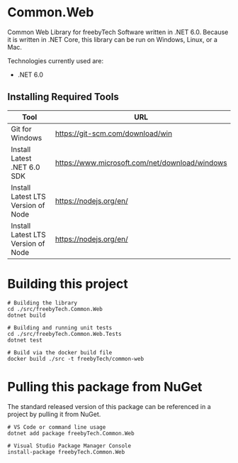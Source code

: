 # Common.Web

Common Web Library for freebyTech Software written in .NET 6.0. Because it is written in .NET Core, this library can be run on Windows, Linux, or a Mac.

Technologies currently used are:

- .NET 6.0

## Installing Required Tools

| Tool                               | URL                                            |
| ---------------------------------- | ---------------------------------------------- |
| Git for Windows                    | https://git-scm.com/download/win               |
| Install Latest .NET 6.0 SDK        | https://www.microsoft.com/net/download/windows |
| Install Latest LTS Version of Node | https://nodejs.org/en/                         |
| Install Latest LTS Version of Node | https://nodejs.org/en/                         |

# Building this project

```
# Building the library
cd ./src/freebyTech.Common.Web
dotnet build

# Building and running unit tests
cd ./src/freebyTech.Common.Web.Tests
dotnet test

# Build via the docker build file
docker build ./src -t freebyTech/common-web
```

# Pulling this package from NuGet

The standard released version of this package can be referenced in a project by pulling it from NuGet.

```
# VS Code or command line usage
dotnet add package freebyTech.Common.Web

# Visual Studio Package Manager Console
install-package freebyTech.Common.Web
```
